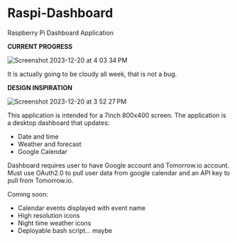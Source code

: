 # Raspi-Dashboard
Raspberry Pi Dashboard Application

**CURRENT PROGRESS**

![Screenshot 2023-12-20 at 4 03 34 PM](https://github.com/Heisenberg-UP/Raspi-Dashboard/assets/99283516/4352f9d2-7dad-4e43-b5a8-d83334dd82fa)

It is actually going to be cloudy all week, that is not a bug.

**DESIGN INSPIRATION**

![Screenshot 2023-12-20 at 3 52 27 PM](https://github.com/Heisenberg-UP/Raspi-Dashboard/assets/99283516/f981dd85-ee0d-4f5a-9bd2-6e8e132ceb1b)

This application is intended for a 7inch 800x400 screen. The application is a desktop dashboard that updates:

- Date and time
- Weather and forecast
- Google Calendar

Dashboard requires user to have Google account and Tomorrow.io account. Must use OAuth2.0 to pull user data from google calendar and an API key to pull from Tomorrow.io.

Coming soon:
- Calendar events displayed with event name
- High resolution icons
- Night time weather icons
- Deployable bash script... maybe
